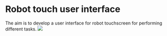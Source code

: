 # Robot touch user interface

The aim is to develop a user interface for robot touchscreen for performing different tasks. 
![](Image/scenario.jpg)







